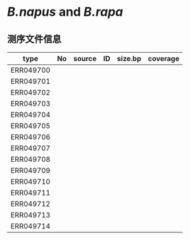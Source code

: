 # *B.napus* and *B.rapa*


## 测序文件信息

| type | No | source | ID | size.bp | coverage |
| --- | --- | --- | --- | --- | --- |
| ERR049700 |
| ERR049701 |
| ERR049702 |
| ERR049703 |
| ERR049704 |
| ERR049705 |
| ERR049706 |
| ERR049707 |
| ERR049708 |
| ERR049709 |
| ERR049710 |
| ERR049711 |
| ERR049712 |
| ERR049713 |
| ERR049714 |
